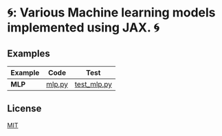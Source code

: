 # 🌀: Various Machine learning models implemented using JAX. 🌀

## Examples 

| Example | Code| Test |
|--- | --- | --- |
|**MLP**| [mlp.py](src/jax_examples/models/mlp.py)|[test_mlp.py](tests/test_mlp.py)|


## License

[MIT](LICENSE.md)
